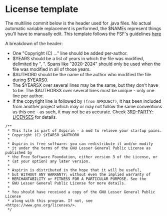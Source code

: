 # License template
The multiline commit below is the header used for .java files. No actual automatic variable replacement is performed,
the $NAMEs represent things you'll have to manually edit. This template follows the FSF's guidelines
[here](https://www.gnu.org/licenses/gpl-howto.html)

A breakdown of the header:
- One "Copyright (C) ..." line should be added per-author.
- $YEARS should be a list of years in which the file was modified, delimited by ", ". Spans like "2020-2024" should only
  be used when the file was modified in all of those years.
- $AUTHOR0 should be the name of the author who modified the file during $YEARS0.
- The $YEARSX over several lines may be the same, but they don't have to be. The $AUTHORSX over several lines must be
  unique - only one line per author.
- If the copyright line is followed by `(from $PROJECT)`, it has been included from another project which may or may not
  follow the same conventions as this one - as such, it may not be as accurate. Check
  [3RD-PARTY-LICENSES](/3RD-PARTY-LICENSES) for details.
```
/**
 * This file is part of Aspirin - a mod to relieve your startup pains.
 * Copyright (C) $YEARS0 $AUTHOR0
 *
 * Aspirin is free software: you can redistribute it and/or modify
 * it under the terms of the GNU Lesser General Public License as published by
 * the Free Software Foundation, either version 3 of the License, or
 * (at your option) any later version.
 *
 * Aspirin is distributed in the hope that it will be useful,
 * but WITHOUT ANY WARRANTY; without even the implied warranty of
 * MERCHANTABILITY or FITNESS FOR A PARTICULAR PURPOSE. See the
 * GNU Lesser General Public License for more details.
 *
 * You should have received a copy of the GNU Lesser General Public License
 * along with this program. If not, see <https://www.gnu.org/licenses/>.
 */
```
